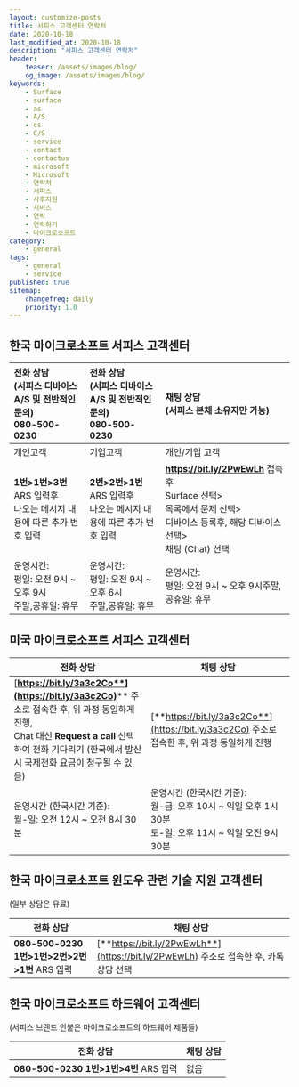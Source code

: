 ```yaml
---
layout: customize-posts
title: 서피스 고객센터 연락처
date: 2020-10-18
last_modified_at: 2020-10-18
description: "서피스 고객센터 연락처"
header:
    teaser: /assets/images/blog/
    og_image: /assets/images/blog/
keywords:
	- Surface
	- surface
	- as
	- A/S
	- cs
	- C/S
	- service
	- contact
	- contactus
	- microsoft
	- Microsoft
	- 연락처
    - 서피스
    - 사후지원
    - 서비스
    - 연락
    - 연락하기
    - 마이크로소프트
category:
    - general
tags:
    - general
	- service
published: true
sitemap: 
    changefreq: daily
    priority: 1.0
---
```

## **한국** 마이크로소프트 **서피스** 고객센터

| 전화 상담 <br />(서피스 디바이스 A/S 및 전반적인 문의) <br />**080-500-0230** | 전화 상담<br />(서피스 디바이스 A/S 및 전반적인 문의)<br /> **080-500-0230** | 채팅 상담 <br />(서피스 본체 소유자만 가능)                  |
| :----------------------------------------------------------- | :----------------------------------------------------------- | :----------------------------------------------------------- |
| 개인고객                                                     | 기업고객                                                     | 개인/기업 고객                                               |
| **1번>1번>3번** ARS 입력후 <br />나오는 메시지 내용에 따른 추가 번호 입력 | **2번>2번>1번** ARS 입력후 <br />나오는 메시지 내용에 따른 추가 번호 입력 | **https://bit.ly/2PwEwLh** 접속후   <br />Surface 선택> <br />목록에서 문제 선택> <br />디바이스 등록후,    해당 디바이스 선택> <br />채팅 (Chat) 선택 |
| 운영시간:<br />평일: 오전 9시 ~ 오후 9시<br />주말,공휴일: 휴무 | 운영시간:<br />평일: 오전 9시 ~ 오후 6시<br />주말,공휴일: 휴무 | 운영시간:<br />평일: 오전 9시 ~ 오후 9시주말,공휴일: 휴무    |

## **미국** 마이크로소프트 **서피스** 고객센터

| 전화 상담                                                    | 채팅 상담                                                    |
| ------------------------------------------------------------ | ------------------------------------------------------------ |
| [**https://bit.ly/3a3c2Co**](https://bit.ly/3a3c2Co)**** 주소로 접속한 후, 위 과정 동일하게 진행, <br />Chat 대신 **Request a call** 선택하여 전화 기다리기 (한국에서 발신시 국제전화 요금이 청구될 수 있음) | [**https://bit.ly/3a3c2Co**](https://bit.ly/3a3c2Co) 주소로 접속한 후, 위 과정 동일하게 진행 |
| 운영시간 (한국시간 기준):<br />월-일: 오전 12시 ~ 오전 8시 30분 | 운영시간 (한국시간 기준):<br />월-금: 오후 10시 ~ 익일 오후 1시 30분<br />토-일: 오후 11시 ~ 익일 오전 9시 30분 |

## **한국** 마이크로소프트 **윈도우** 관련 기술 지원 고객센터 

(일부 상담은 유료) 

| 전화 상담                                         | 채팅 상담                                                    |
| ------------------------------------------------- | ------------------------------------------------------------ |
| **080-500-0230** **1번>1번>2번>2번>1번** ARS 입력 | [**https://bit.ly/2PwEwLh**](https://bit.ly/2PwEwLh) 주소로 접속한 후, 카톡 상담 선택 |

## **한국** 마이크로소프트 **하드웨어** 고객센터 

(서피스 브랜드 안붙은 마이크로소프트의 하드웨어 제품들)

| 전화 상담                                 | 채팅 상담 |
| ----------------------------------------- | --------- |
| **080-500-0230** **1번>1번>4번** ARS 입력 | 없음      |
